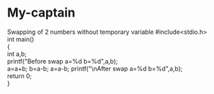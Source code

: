 # My-captain
Swapping of 2 numbers without temporary variable
#include<stdio.h>  
 int main()    
{    
int a,b;     
printf("Before swap a=%d b=%d",a,b);      
a=a+b;
b=a-b;
a=a-b;
printf("\nAfter swap a=%d b=%d",a,b);    
return 0;  
}

